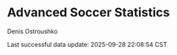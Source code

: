 # Advanced Soccer Statistics
Denis Ostroushko

<!-- gfm -->

Last successful data update: 2025-09-28 22:08:54 CST
